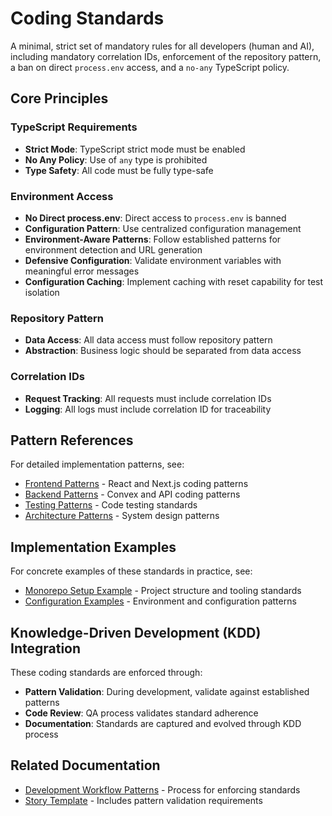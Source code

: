 # Coding Standards

A minimal, strict set of mandatory rules for all developers (human and AI), including mandatory correlation IDs, enforcement of the repository pattern, a ban on direct `process.env` access, and a `no-any` TypeScript policy.

## Core Principles

### TypeScript Requirements

- **Strict Mode**: TypeScript strict mode must be enabled
- **No Any Policy**: Use of `any` type is prohibited
- **Type Safety**: All code must be fully type-safe

### Environment Access

- **No Direct process.env**: Direct access to `process.env` is banned
- **Configuration Pattern**: Use centralized configuration management
- **Environment-Aware Patterns**: Follow established patterns for environment detection and URL generation
- **Defensive Configuration**: Validate environment variables with meaningful error messages
- **Configuration Caching**: Implement caching with reset capability for test isolation

### Repository Pattern

- **Data Access**: All data access must follow repository pattern
- **Abstraction**: Business logic should be separated from data access

### Correlation IDs

- **Request Tracking**: All requests must include correlation IDs
- **Logging**: All logs must include correlation ID for traceability

## Pattern References

For detailed implementation patterns, see:

- [Frontend Patterns](../patterns/frontend-patterns.md) - React and Next.js coding patterns
- [Backend Patterns](../patterns/backend-patterns.md) - Convex and API coding patterns
- [Testing Patterns](../patterns/testing-patterns.md) - Code testing standards
- [Architecture Patterns](../patterns/architecture-patterns.md) - System design patterns

## Implementation Examples

For concrete examples of these standards in practice, see:

- [Monorepo Setup Example](../examples/monorepo-setup/) - Project structure and tooling standards
- [Configuration Examples](../examples/configuration/) - Environment and configuration patterns

## Knowledge-Driven Development (KDD) Integration

These coding standards are enforced through:

- **Pattern Validation**: During development, validate against established patterns
- **Code Review**: QA process validates standard adherence
- **Documentation**: Standards are captured and evolved through KDD process

## Related Documentation

- [Development Workflow Patterns](../patterns/development-workflow-patterns.md) - Process for enforcing standards
- [Story Template](../../.bmad-core/templates/story-tmpl.yaml) - Includes pattern validation requirements
